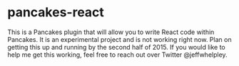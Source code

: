pancakes-react
========

This is a Pancakes plugin that will allow you to write React code within Pancakes. It
is an experimental project and is not working right now. Plan on getting this up
and running by the second half of 2015. If you would like to help me get this
working, feel free to reach out over Twitter @jeffwhelpley.